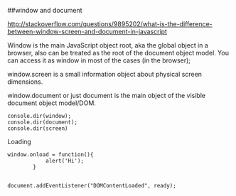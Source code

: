 ##window and document

http://stackoverflow.com/questions/9895202/what-is-the-difference-between-window-screen-and-document-in-javascript

Window is the main JavaScript object root, aka the global object in a browser, also can be treated as the root of the document object model. You can access it as window in most of the cases (in the browser);

window.screen is a small information object about physical screen dimensions.

window.document or just document is the main object of the visible document object model/DOM.


    console.dir(window);
    console.dir(document);
    console.dir(screen)

Loading 

    window.onload = function(){
                alert('Hi');
            }


    document.addEventListener("DOMContentLoaded", ready);




